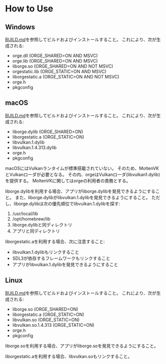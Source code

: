 # How to Use

## Windows

[BUILD.md](./BUILD.md)を参照してビルドおよびインストールすること。
これにより、次が生成される:

- orge.dll (ORGE_SHARED=ON AND MSVC)
- orge.lib (ORGE_SHARED=ON AND MSVC)
- liborge.so (ORGE_SHARED=ON AND NOT MSVC)
- orgestatic.lib (ORGE_STATIC=ON AND MSVC)
- liborgestatic.a (ORGE_STATIC=ON AND NOT MSVC)
- orge.h
- pkgconfig

## macOS

[BUILD.md](./BUILD.md)を参照してビルドおよびインストールすること。
これにより、次が生成される:

- liborge.dylib (ORGE_SHARED=ON)
- liborgestatic.a (ORGE_STATIC=ON)
- libvulkan.1.dylib
- libvulkan.1.4.313.dylib
- orge.h
- pkgconfig

macOSにはVulkanランタイムが標準搭載されていない。
そのため、MoltenVKとVulkanローダが必要となる。
その内、orgeはVulkanローダ(libvulkan1.dylib)を提供する。
MoltenVKに関してはorgeの利用者の責務とする。

liborge.dylibを利用する場合、アプリがliborge.dylibを発見できるようにすること。
また、liborge.dylibがlibvulkan.1.dylibを発見できるようにすること。
ただし、liborge.dylibは次の優先順位でlibvulkan.1.dylibを探す:

1. /usr/local/lib
1. /opt/homebrew/lib
1. liborge.dylibと同ディレクトリ
1. アプリと同ディレクトリ

liborgestatic.aを利用する場合、次に注意すること:

- libvulkan.1.dylibもリンクすること
- SDL3が依存するフレームワークもリンクすること
- アプリがlibvulkan.1.dylibを発見できるようにすること

## Linux

[BUILD.md](./BUILD.md)を参照してビルドおよびインストールすること。
これにより、次が生成される:

- liborge.so (ORGE_SHARED=ON)
- liborgestatic.a (ORGE_STATIC=ON)
- libvulkan.so (ORGE_STATIC=ON)
- libvulkan.so.1.4.313 (ORGE_STATIC=ON)
- orge.h
- pkgconfig

liborge.soを利用する場合、アプリがliborge.soを発見できるようにすること。

liborgestatic.aを利用する場合、libvulkan.soもリンクすること。
